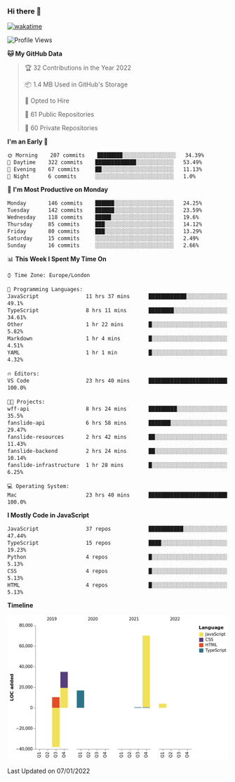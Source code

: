 ### Hi there 👋

[![wakatime](https://wakatime.com/badge/user/fbd6d84b-3d41-4f0d-b9de-9fbf06457c16.svg)](https://wakatime.com/@fbd6d84b-3d41-4f0d-b9de-9fbf06457c16)

<!--
**kkarimi/kkarimi** is a ✨ _special_ ✨ repository because its `README.md` (this file) appears on your GitHub profile.

Here are some ideas to get you started:

- 🔭 I’m currently working on ...
- 🌱 I’m currently learning ...
- 👯 I’m looking to collaborate on ...
- 🤔 I’m looking for help with ...
- 💬 Ask me about ...
- 📫 How to reach me: ...
- 😄 Pronouns: ...
- ⚡ Fun fact: ...
-->

<!--START_SECTION:waka-->
![Profile Views](http://img.shields.io/badge/Profile%20Views-6-blue)

**🐱 My GitHub Data** 

> 🏆 32 Contributions in the Year 2022
 > 
> 📦 1.4 MB Used in GitHub's Storage 
 > 
> 💼 Opted to Hire
 > 
> 📜 61 Public Repositories 
 > 
> 🔑 60 Private Repositories  
 > 
**I'm an Early 🐤** 

```text
🌞 Morning    207 commits    ████████░░░░░░░░░░░░░░░░░   34.39% 
🌆 Daytime    322 commits    █████████████░░░░░░░░░░░░   53.49% 
🌃 Evening    67 commits     ██░░░░░░░░░░░░░░░░░░░░░░░   11.13% 
🌙 Night      6 commits      ░░░░░░░░░░░░░░░░░░░░░░░░░   1.0%

```
📅 **I'm Most Productive on Monday** 

```text
Monday       146 commits    ██████░░░░░░░░░░░░░░░░░░░   24.25% 
Tuesday      142 commits    ██████░░░░░░░░░░░░░░░░░░░   23.59% 
Wednesday    118 commits    █████░░░░░░░░░░░░░░░░░░░░   19.6% 
Thursday     85 commits     ███░░░░░░░░░░░░░░░░░░░░░░   14.12% 
Friday       80 commits     ███░░░░░░░░░░░░░░░░░░░░░░   13.29% 
Saturday     15 commits     ░░░░░░░░░░░░░░░░░░░░░░░░░   2.49% 
Sunday       16 commits     ░░░░░░░░░░░░░░░░░░░░░░░░░   2.66%

```


📊 **This Week I Spent My Time On** 

```text
⌚︎ Time Zone: Europe/London

💬 Programming Languages: 
JavaScript               11 hrs 37 mins      ████████████░░░░░░░░░░░░░   49.1% 
TypeScript               8 hrs 11 mins       ████████░░░░░░░░░░░░░░░░░   34.61% 
Other                    1 hr 22 mins        █░░░░░░░░░░░░░░░░░░░░░░░░   5.82% 
Markdown                 1 hr 4 mins         █░░░░░░░░░░░░░░░░░░░░░░░░   4.51% 
YAML                     1 hr 1 min          █░░░░░░░░░░░░░░░░░░░░░░░░   4.32%

🔥 Editors: 
VS Code                  23 hrs 40 mins      █████████████████████████   100.0%

🐱‍💻 Projects: 
wff-api                  8 hrs 24 mins       █████████░░░░░░░░░░░░░░░░   35.5% 
fanslide-api             6 hrs 58 mins       ███████░░░░░░░░░░░░░░░░░░   29.47% 
fanslide-resources       2 hrs 42 mins       ██░░░░░░░░░░░░░░░░░░░░░░░   11.43% 
fanslide-backend         2 hrs 24 mins       ██░░░░░░░░░░░░░░░░░░░░░░░   10.14% 
fanslide-infrastructure  1 hr 28 mins        █░░░░░░░░░░░░░░░░░░░░░░░░   6.25%

💻 Operating System: 
Mac                      23 hrs 40 mins      █████████████████████████   100.0%

```

**I Mostly Code in JavaScript** 

```text
JavaScript               37 repos            ███████████░░░░░░░░░░░░░░   47.44% 
TypeScript               15 repos            ████░░░░░░░░░░░░░░░░░░░░░   19.23% 
Python                   4 repos             █░░░░░░░░░░░░░░░░░░░░░░░░   5.13% 
CSS                      4 repos             █░░░░░░░░░░░░░░░░░░░░░░░░   5.13% 
HTML                     4 repos             █░░░░░░░░░░░░░░░░░░░░░░░░   5.13%

```


**Timeline**

![Chart not found](https://raw.githubusercontent.com/kkarimi/kkarimi/main/charts/bar_graph.png) 


 Last Updated on 07/01/2022
<!--END_SECTION:waka-->
